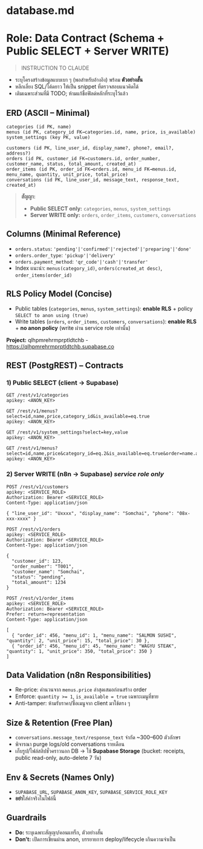 # database.md
# Role: Data Contract (Schema + Public SELECT + Server WRITE)

> INSTRUCTION TO CLAUDE
- ระบุโครงสร้างข้อมูลแบบเบา ๆ (พอสำหรับอ้างอิง) พร้อม **ตัวอย่างสั้น**
- หลีกเลี่ยง SQL/โค้ดยาว ให้เป็น snippet ที่ตรวจสอบแนวคิดได้
- เติมเฉพาะส่วนที่มี TODO; ห้ามแก้ชื่อฟิลด์หลักที่ระบุไว้แล้ว

## ERD (ASCII – Minimal)
```
categories (id PK, name)
menus (id PK, category_id FK→categories.id, name, price, is_available)
system_settings (key PK, value)

customers (id PK, line_user_id, display_name?, phone?, email?, address?)
orders (id PK, customer_id FK→customers.id, order_number, customer_name, status, total_amount, created_at)
order_items (id PK, order_id FK→orders.id, menu_id FK→menus.id, menu_name, quantity, unit_price, total_price)
conversations (id PK, line_user_id, message_text, response_text, created_at)
```
> **สัญญา:**  
> - **Public SELECT only:** `categories`, `menus`, `system_settings`  
> - **Server WRITE only:** `orders`, `order_items`, `customers`, `conversations`

## Columns (Minimal Reference)
- `orders.status`: `'pending'|'confirmed'|'rejected'|'preparing'|'done'`  
- `orders.order_type`: `'pickup'|'delivery'`  
- `orders.payment_method`: `'qr_code'|'cash'|'transfer'`  
- Index แนะนำ: `menus(category_id)`, `orders(created_at desc)`, `order_items(order_id)`

## RLS Policy Model (Concise)
- Public tables (`categories`, `menus`, `system_settings`): **enable RLS** + policy `SELECT to anon using (true)`  
- Write tables (`orders`, `order_items`, `customers`, `conversations`): **enable RLS** + **no anon policy** (write ผ่าน service role เท่านั้น)

**Project:** qlhpmrehrmprptldtchb - https://qlhpmrehrmprptldtchb.supabase.co

## REST (PostgREST) – Contracts
### 1) Public SELECT (client → Supabase)
```http
GET /rest/v1/categories
apikey: <ANON_KEY>
```
```http
GET /rest/v1/menus?select=id,name,price,category_id&is_available=eq.true
apikey: <ANON_KEY>
```
```http
GET /rest/v1/system_settings?select=key,value
apikey: <ANON_KEY>
```
```http
GET /rest/v1/menus?select=id,name,price&category_id=eq.2&is_available=eq.true&order=name.asc
apikey: <ANON_KEY>
```

### 2) Server WRITE (n8n → Supabase)  *service role only*
```http
POST /rest/v1/customers
apikey: <SERVICE_ROLE>
Authorization: Bearer <SERVICE_ROLE>
Content-Type: application/json

{ "line_user_id": "Uxxxx", "display_name": "Somchai", "phone": "08x-xxx-xxxx" }
```

```http
POST /rest/v1/orders
apikey: <SERVICE_ROLE>
Authorization: Bearer <SERVICE_ROLE>
Content-Type: application/json

{
  "customer_id": 123,
  "order_number": "T001",
  "customer_name": "Somchai",
  "status": "pending",
  "total_amount": 1234
}
```

```http
POST /rest/v1/order_items
apikey: <SERVICE_ROLE>
Authorization: Bearer <SERVICE_ROLE>
Prefer: return=representation
Content-Type: application/json

[
  { "order_id": 456, "menu_id": 1, "menu_name": "SALMON SUSHI", "quantity": 2, "unit_price": 15, "total_price": 30 },
  { "order_id": 456, "menu_id": 45, "menu_name": "WAGYU STEAK", "quantity": 1, "unit_price": 350, "total_price": 350 }
]
```

## Data Validation (n8n Responsibilities)
- Re-price: คำนวนจาก `menus.price` ล่าสุดเสมอก่อนสร้าง order  
- Enforce: `quantity >= 1`, `is_available = true` เฉพาะเมนูที่ขาย  
- Anti-tamper: ห้ามรับราคา/ชื่อเมนูจาก client มาใช้ตรง ๆ

## Size & Retention (Free Plan)
- `conversations.message_text/response_text` จำกัด ~300–600 ตัวอักษร  
- พิจารณา purge logs/old conversations รายเดือน
- เก็บรูป/ไฟล์สลิปชั่วคราวนอก DB → ใช้ **Supabase Storage** (bucket: receipts, public read-only, auto-delete 7 วัน)

## Env & Secrets (Names Only)
- `SUPABASE_URL`, `SUPABASE_ANON_KEY`, `SUPABASE_SERVICE_ROLE_KEY`  
- **อย่า**ใส่ค่าจริงในไฟล์นี้

## Guardrails
- **Do:** ระบุเฉพาะสัญญา/คอนแทร็ก, ตัวอย่างสั้น  
- **Don’t:** เปิดการเขียนผ่าน anon, บรรยายการ deploy/lifecycle เกินความจำเป็น

